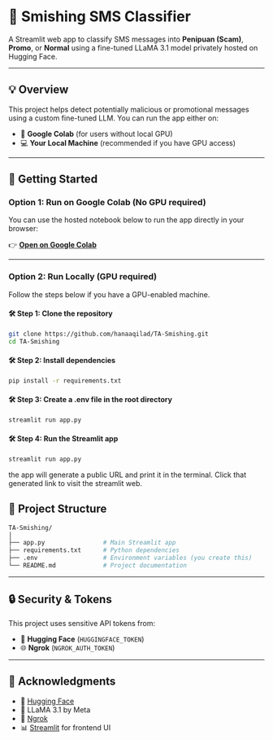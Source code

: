 # 📱 Smishing SMS Classifier

A Streamlit web app to classify SMS messages into **Penipuan (Scam)**, **Promo**, or **Normal** using a fine-tuned LLaMA 3.1 model privately hosted on Hugging Face.

---

## 💡 Overview

This project helps detect potentially malicious or promotional messages using a custom fine-tuned LLM. You can run the app either on:

- 🧠 **Google Colab** (for users without local GPU)
- 💻 **Your Local Machine** (recommended if you have GPU access)

---

## 🚀 Getting Started

### Option 1: Run on Google Colab (No GPU required)

You can use the hosted notebook below to run the app directly in your browser:

👉 **[Open on Google Colab](https://colab.research.google.com/drive/1Q_KB1KJ0CvFDX3eWp4S8NyP4XEdZKHKL?usp=sharing)**

---

### Option 2: Run Locally (GPU required)

Follow the steps below if you have a GPU-enabled machine.

#### 🛠 Step 1: Clone the repository

```bash
git clone https://github.com/hanaaqilad/TA-Smishing.git
cd TA-Smishing
```

#### 🛠 Step 2: Install dependencies
```bash
pip install -r requirements.txt
```

#### 🛠 Step 3: Create a .env file in the root directory
```bash
streamlit run app.py
```

#### 🛠 Step 4: Run the Streamlit app
```bash
streamlit run app.py
```

the app will generate a public URL and print it in the terminal. Click that generated link to visit the streamlit web.


## 📂 Project Structure

```bash
TA-Smishing/
│
├── app.py                # Main Streamlit app
├── requirements.txt      # Python dependencies
├── .env                  # Environment variables (you create this)
└── README.md             # Project documentation
```

---

## 🔒 Security & Tokens

This project uses sensitive API tokens from:

- 🔐 **Hugging Face** (`HUGGINGFACE_TOKEN`)
- 🌐 **Ngrok** (`NGROK_AUTH_TOKEN`)

---

## 🙌 Acknowledgments

- 🤗 [Hugging Face](https://huggingface.co/)
- 🦙 LLaMA 3.1 by Meta
- 🔗 [Ngrok](https://ngrok.com/)
- 📊 [Streamlit](https://streamlit.io/) for frontend UI
